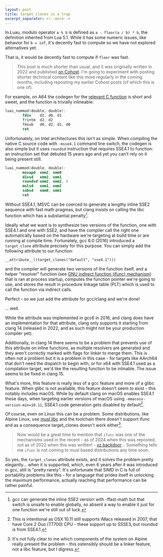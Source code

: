```yaml
---
layout: post
title: target_clones is a trap
excerpt_separator: <!--more-->
---
```


In Luau, modulo operator `a % b` is defined as `a - floor(a / b) * b`, the definition inherited from Lua 5.1. While it has some numeric issues, like behavior for `b = inf`, it's decently fast to compute so we have not explored alternatives yet.

That is, it would be decently fast to compute if `floor` was fast.

<!--more-->

> This post is much shorter than usual, and it was originally written in 2022 and published [on Cohost](https://cohost.org/zeux/post/321642-target-clones-is-a-t). I'm going to experiment with posting shorter technical content like this more regularly in the coming months, including reposting my earlier Cohost posts (of which this is one of).

For example, on A64 the codegen for the [relevant C function](https://github.com/luau-lang/luau/blob/master/VM/src/lnumutils.h#L37-L40) is short and sweet, and the function is trivially inlineable:

```nasm
luai_nummod(double, double):
        fdiv    d2, d0, d1
        frintm  d2, d2
        fmsub   d0, d2, d1, d0
        ret
```

Unfortunately, on Intel architectures this isn't as simple. When compiling the native C source code with `-msse4.1` command line switch, the codegen is also simple but it uses `roundsd` instruction that requires SSE4.1 to function: an instruction set that debuted 15 years ago and yet you can't rely on it being present still.

```nasm
luai_nummod(double, double):
        movapd  xmm2, xmm0
        divsd   xmm2, xmm1
        roundsd xmm2, xmm2, 9
        mulsd   xmm1, xmm2
        subsd   xmm0, xmm1
        ret
```

Without SSE4.1, MSVC can be coerced to generate a lengthy inline SSE2 sequence with fast math pragmas, but clang insists on calling the libc function which has a substantial penalty[^1].

Ideally what we want is to synthesize two versions of the function, one with SSE4.1 and one with SSE2, and have the compiler call the right one automatically based on the hardware we're targeting at build time or are running at compile time. Fortunately, gcc 6.0 (2016) introduced a `target_clone` attribute precisely for this purpose. You can simply add the following attribute to our function:

```
__attribute__((target_clones("default", "sse4.1")))
```

and the compiler will generate two versions of the function itself, and a helper "resolver" function (see [GNU indirect function (ifunc) mechanism](https://maskray.me/blog/2021-01-18-gnu-indirect-function)) that is ran at process startup, computes the function pointer we're going to use, and stores the result in procedure linkage table (PLT) which is used to call the function via indirect calls.

Perfect - so we just add the attribute for gcc/clang and we're done!

... well.

While the attribute was implemented in gcc6 in 2016, and clang does have an implementation for that attribute, clang only supports it starting from clang 14 (released in 2022, and as such might not be your production compiler yet).

Additionally, in clang 14 there seems to be a problem that prevents use of this attribute on inline functions, as multiple resolvers are generated and they aren't correctly marked with flags for linker to merge them. This is often not a problem but it is a problem in this case - for targets like AArch64 that don't need the dispatch to begin with, or for x64 with SSE4.1 used as a compilation target, we'd like the resulting function to be inlinable. The issue seems to be fixed in clang 15.

What's more, this feature is really less of a gcc feature and more of a glibc feature. When glibc is not available, this feature doesn't seem to exist - this notably includes macOS. While by default clang on macOS enables SSE4.1 these days, when targeting earlier versions of macOS using `-mmacosx-version-min=10.11`, SSE4.1 code generation gets disabled by default[^2].

Of course, even on Linux this can be a problem. Some distributions, like Alpine Linux, use [musl libc](https://musl.libc.org/) and the toolchain there doesn't support ifunc and as a consequence target_clones doesn't work either[^3].

> Now would be a great time to mention that `ifunc` was one of the mechanisms used in the recent - as of 2024 when this was reposted, not as of 2022 when this was written! - [xz backdoor](https://en.wikipedia.org/wiki/XZ_Utils_backdoor)... Something tells me `ifunc` is not coming to musl based distributions any time soon.

So yes, the `target_clones` attribute exists, and it solves the problem pretty elegantly... when it is supported, which, even 6 years after it was introduced in gcc, still is "pretty rarely". It's unfortunate that SIMD in C is full of portability problems like this - for a language that prides itself in unlocking the maximum performance, actually reaching that performance can be rather painful.

[^1]: gcc can generate the inline SSE2 version with -ffast-math but that switch is unsafe to enable globally, so absent a way to enable it just for one function we're still out of luck.

[^2]: This is intentional as OSX 10.11 still supports iMacs released in 2007, that have Core 2 Duo (T7700) CPU - these support up to SSSE3, but roundsd is from SSE4.1.

[^3]: It's not fully clear to me which components of the system on Alpine really present the problem - this ostensibly should be a linker feature, not a libc feature, but I digress.
